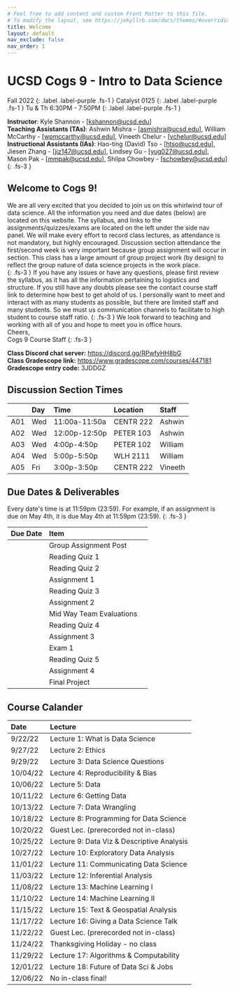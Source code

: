 ```yaml
---
# Feel free to add content and custom Front Matter to this file.
# To modify the layout, see https://jekyllrb.com/docs/themes/#overriding-theme-defaults
title: Welcome
layout: default
nav_exclude: false
nav_order: 1
---
```


# UCSD Cogs 9 - Intro to Data Science

Fall 2022
{: .label .label-purple .fs-1 }
Catalyst 0125
{: .label .label-purple .fs-1 }
Tu & Th 6:30PM - 7:50PM
{: .label .label-purple .fs-1 }

**Instructor**: Kyle Shannon - [[kshannon@ucsd.edu]](mailto:kshannon@ucsd.edu)  
**Teaching Assistants (TAs)**: Ashwin Mishra - [[asmishra@ucsd.edu]](mailto:asmishra@ucsd.edu), William McCarthy - [[wpmccarthy@ucsd.edu]](mailto:wpmccarthy@ucsd.edu), 
Vineeth Chelur - [[vchelur@ucsd.edu]](mailto:vchelur@ucsd.edu)  
**Instructional Assistants (IAs)**: Hao-ting (David) Tso - [[htso@ucsd.edu]](mailto:htso@ucsd.edu), Jiesen Zhang - [[jiz147@ucsd.edu]](mailto:jiz147@ucsd.edu), Lindsey Gu - [[yug027@ucsd.edu]](mailto:yug027@ucsd.edu), Mason Pak - [[mmpak@ucsd.edu]](mailto:mmpak@ucsd.edu), Shilpa Chowbey - [[schowbey@ucsd.edu]](mailto:schowbey@ucsd.edu)  
{: .fs-3 }

## Welcome to Cogs 9!

We are all very excited that you decided to join us on this whirlwind tour of data science. All the information you need and due dates (below) are located on this website. The syllabus, and links to the assignments/quizzes/exams are located on the left under the side nav panel. We will make every effort to record class lectures, as attendance is not mandatory, but highly encouraged. Discussion section attendance the first/second week is very important because group assignment will occur in section. This class has a large amount of group project work (by design) to reflect the group nature of data science projects in the work place.  
{: .fs-3 }
If you have any issues or have any questions, please first review the syllabus, as it has all the information pertaining to logistics and structure. If you still have any doubts please see the contact course staff link to determine how best to get ahold of us. I personally want to meet and interact with as many students as possible, but there are limited staff and many students. So we must us communication channels to facilitate to high student to course staff ratio.
{: .fs-3 }
We look forward to teaching and working with all of you and hope to meet you in office hours.  
Cheers,  
Cogs 9 Course Staff
{: .fs-3 }

**Class Discord chat server:** https://discord.gg/RPwfyHH8bG  
**Class Gradescope link:** https://www.gradescope.com/courses/447181  
**Gradescope entry code:** 3JDDGZ



## Discussion Section Times

<!-- TODO: need to add in saff assignments for sections (TA + IA) -->

|     | Day |  Time          | Location     | Staff              |
|:----|:----|:---------------|:-------------|:-------------------|
| A01 | Wed | 11:00a-11:50a  | CENTR	222   | Ashwin             |
| A02 | Wed | 12:00p-12:50p  | PETER	103   | Ashwin             |
| A03 | Wed | 4:00p-4:50p    | PETER	102   | William            |
| A04 | Wed | 5:00p-5:50p    | WLH	2111    | William            |
| A05 | Fri | 3:00p-3:50p    | CENTR	222   | Vineeth            |


## Due Dates & Deliverables
<!-- TODO: need to finish adding these due dates w/ links -->

Every date's time is at 11:59pm (23:59). For example, if an assignment is due on May 4th, it is due May 4th at 11:59pm (23:59).
{: .fs-3 }

| Due Date   | Item                    |           |
|:-----------|:------------------------|:----------|
|  | Group Assignment Post
|  | Reading Quiz 1
|  | Reading Quiz 2
|  | Assignment 1
|  | Reading Quiz 3
|  | Assignment 2
|  | Mid Way Team Evaluations
|  | Reading Quiz 4
|  | Assignment 3
|  | Exam 1
|  | Reading Quiz 5
|  | Assignment 4
|  | Final Project


## Course Calander

| Date     | Lecture                                      |
|:---------|:---------------------------------------------|
| 9/22/22  |Lecture 1: What is Data Science               |
| 9/27/22  |Lecture 2: Ethics                             |
| 9/29/22  |Lecture 3: Data Science Questions             |
| 10/04/22 |Lecture 4: Reproducibility & Bias             |
| 10/06/22 |Lecture 5: Data                               |
| 10/11/22 |Lecture 6: Getting Data                       |
| 10/13/22 |Lecture 7: Data Wrangling                     |
| 10/18/22 |Lecture 8: Programming for Data Science       |
| 10/20/22 |Guest Lec. (prerecorded not in-class)         |
| 10/25/22 |Lecture 9: Data Viz & Descriptive Analysis    |
| 10/27/22 |Lecture 10: Exploratory Data Analysis         |
| 11/01/22 |Lecture 11: Communicating Data Science        |
| 11/03/22 |Lecture 12: Inferential Analysis              |
| 11/08/22 |Lecture 13: Machine Learning I                |
| 11/10/22 |Lecture 14: Machine Learning II               |
| 11/15/22 |Lecture 15: Text & Geospatial Analysis        |
| 11/17/22 |Lecture 16: Giving a Data Science Talk        |
| 11/22/22 |Guest Lec. (prerecorded not in-class)         |
| 11/24/22 |Thanksgiving Holiday - no class               |
| 11/29/22 |Lecture 17: Algorithms & Computability        |
| 12/01/22 |Lecture 18: Future of Data Sci & Jobs         |
| 12/06/22 |No in-class final!                            |
